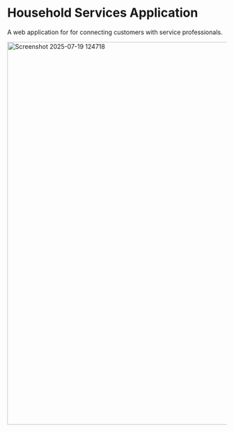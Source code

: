 # Household Services Application
A web application for for connecting customers with service professionals.

<img width="1919" height="879" alt="Screenshot 2025-07-19 124718" src="https://github.com/user-attachments/assets/35122bcd-8400-4ca2-9c20-659c2a74c5f5" />
